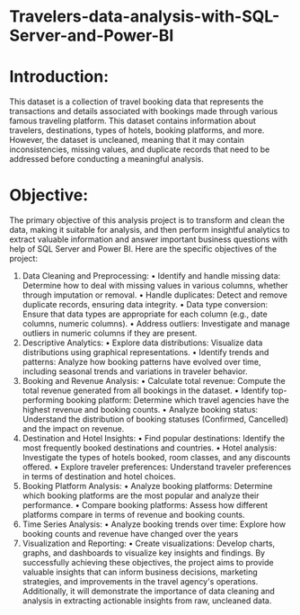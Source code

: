 # Travelers-data-analysis-with-SQL-Server-and-Power-BI

# Introduction:

This dataset is a collection of travel booking data that represents the transactions and details associated with bookings made through various famous traveling platform. This dataset contains information about travelers, destinations, types of hotels, booking platforms, and more. However, the dataset is uncleaned, meaning that it may contain inconsistencies, missing values, and duplicate records that need to be addressed before conducting a meaningful analysis.

# Objective:

The primary objective of this analysis project is to transform and clean the data, making it suitable for analysis, and then perform insightful analytics to extract valuable information and answer important business questions with help of SQL Server and Power BI. Here are the specific objectives of the project:
1.	Data Cleaning and Preprocessing:
•	Identify and handle missing data: Determine how to deal with missing values in various columns, whether through imputation or removal.
•	Handle duplicates: Detect and remove duplicate records, ensuring data integrity.
•	Data type conversion: Ensure that data types are appropriate for each column (e.g., date columns, numeric columns).
•	Address outliers: Investigate and manage outliers in numeric columns if they are present.
2.	Descriptive Analytics:
•	Explore data distributions: Visualize data distributions using graphical representations.
•	Identify trends and patterns: Analyze how booking patterns have evolved over time, including seasonal trends and variations in traveler behavior.
3.	Booking and Revenue Analysis:
•	Calculate total revenue: Compute the total revenue generated from all bookings in the dataset.
•	Identify top-performing booking platform: Determine which travel agencies have the highest revenue and booking counts.
•	Analyze booking status: Understand the distribution of booking statuses (Confirmed, Cancelled) and the impact on revenue.
4.	Destination and Hotel Insights:
•	Find popular destinations: Identify the most frequently booked destinations and countries.
•	Hotel analysis: Investigate the types of hotels booked, room classes, and any discounts offered.
•	Explore traveler preferences: Understand traveler preferences in terms of destination and hotel choices.
5.	Booking Platform Analysis:
•	Analyze booking platforms: Determine which booking platforms are the most popular and analyze their performance.
•	Compare booking platforms: Assess how different platforms compare in terms of revenue and booking counts.
6.	Time Series Analysis:
•	Analyze booking trends over time: Explore how booking counts and revenue have changed over the years 
8.	Visualization and Reporting:
•	Create visualizations: Develop charts, graphs, and dashboards to visualize key insights and findings.
By successfully achieving these objectives, the project aims to provide valuable insights that can inform business decisions, marketing strategies, and improvements in the travel agency's operations. Additionally, it will demonstrate the importance of data cleaning and analysis in extracting actionable insights from raw, uncleaned data.
